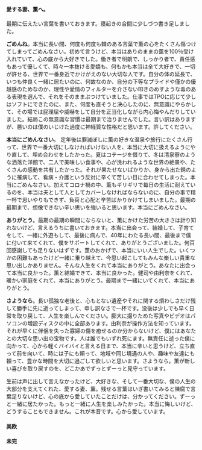 #### 愛する妻、薫へ。

最期に伝えたい言葉を書いておきます。寝起きの合間に少しづつ書き足しました。  

**ごめんね**。本当に長い間、何度も何度も棘のある言葉で薫の心をたくさん傷つけてしまってごめんなさい。初めて言うけど、本当はありのままの薫を100％受け入れていて、心の底から大好きでした。働き者で明朗で、しっかり者で、責任感もあって優しくて、時々一本抜ける愛嬌も、何もかも本当は全て大好きで、一切が許せる、世界で一番身近でかけがえのない大切な人です。自分の体の延長で、いつも仲良く一緒に居たいのに、何故なのか、自分の下等なプライドや僅かの優越感のためなのか、理性や愛情のフィルターを介さない叩きのめすような毒のある表現を選んで、それをそのままぶつけていました。仕事ではTPOに応じて少しはソフトにできたのに、また、何度も直そうと決心したのに、無意識にやらかして、その場では屁理屈や威嚇をして自分を正当化しながら内心悔やんだりしていました。結局この無意識な習慣は最期まで治りませんでした。言い訳はありますが、悪いのは僕のいじけた過度に神経質な性格だと思います。許してください。  

**本当にごめんなさい**。 定年後は罪滅ぼしに薫の好きな温泉や旅行にたくさん行って、世界で一番大切にしなければいけない人を、本当に大切に扱えるようにやり直して、埋め合わせをしたかった。夏はコテージを借りて、冬は清泉寮のような洒落た洋館で、二人で美味しい食事や、心が洗われるような世界の絶景や、たくさんの感動を共有したかった。それが果たせないばかりか、身から出た錆のように罹病して、看病・介護という反対に辛くて苦しい目に合わせてしまった。本当にごめんなさい。加えてコロナ禍の中、薫もギリギリで毎日の生活に耐えているのを、本当は夫として人としてカバーしなければならないのに、自分の事で精一杯で思いやりもできず、負荷と心配と辛苦ばかりかけてしまいました。最期の最期まで、想像できない辛い思いを強いると思います。本当にごめんなさい。  

**ありがとう**。最期の最期の瞬間にならないと、薫にかけた労苦の大きさは計り知れないけど、言えるうちに書いておきます。本当に出会って、結婚して、子育てをして、一緒に外遊もして、最後に病んで、40年にわたる長い間、最後まで僕に付いて来てくれて、僕をサポートしてくれて、ありがとうございました。何百回感謝しても足りないはずです。薫のおかげで、本当にいい人生でした。いくつかの困難もあったけど一緒に乗り越えて、今思い起こしてもみんな楽しい貴重な思い出しかありません。そんな人生をくれて本当にありがとう。あなたに出会って本当に良かった。薫と結婚できて、本当に良かった。健司や由利奈をくれて、暖かい家庭をくれて、本当にありがとう。最期まで一緒にいてくれて、本当にありがとう。  

**さようなら**。長い孤独な老後と、心もとない遺産やそれに関する煩わしさだけ残して勝手に先に逝ってしまって、申し訳なさで一杯です。没後は少しでも早く日常を取り戻して、人生を楽しんでください。膨大に撮りためた写真やビデオはパソコンの増設ディスクの中に全部あります。由利奈が操作方法を知っています。それが早くに伴侶を失った寡婦の傷を癒せるのか分からないけど、僕にはあなたとの大切な思い出の宝物です。人は誰でもいずれ死にます。無責任に逝った僕に向かって、心から軽くバイバイと言える日まで、本当に辛いと思うけど、立ち直って前を向いて、時には子にも頼って、地域や同じ境遇の人や、趣味や友達にも頼って、豊かな時間を大切に過ごして欲しいと思います。さようなら。薫が新しい喜びを取り戻すのを、どこかあでずっとずーっと見守っています。  

生前は声に出して言えなかったけど、大好きな、そして一番大切な、僕の人生の大部分を支えてくれた、愛する妻、薫。残せる言葉はいざ書いてみると陳腐で言葉足りないけど、心の底から愛していたことだけは、分かってください。ずーっと一緒に居たかった。もっと一緒に人生を楽しみたかった。本当に悔しいけど、どうすることもできません。これが本音です。心から愛しています。

#### 美欧

#### 未完
